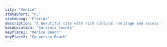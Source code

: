 ```yaml
---
city: "Venice"
stateShort: "FL"
stateLong: "Florida"
description: "A beautiful city with rich cultural heritage and access to coastal attractions."
baseLocation: "Sarasota County"
keyPlace1: "Venice Beach"
keyPlace2: "Caspersen Beach"
---
```

